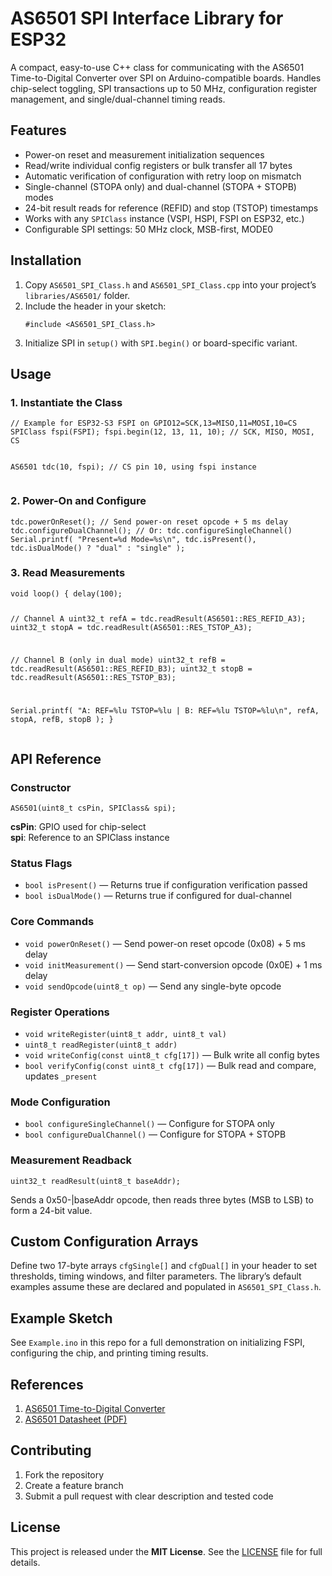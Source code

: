 <h1>AS6501 SPI Interface Library for ESP32</h1> <p> A compact, easy-to-use C++ class for communicating with the AS6501 Time-to-Digital Converter over SPI on Arduino-compatible boards. Handles chip-select toggling, SPI transactions up to 50 MHz, configuration register management, and single/dual-channel timing reads. </p>

<h2>Features</h2> <ul> <li>Power-on reset and measurement initialization sequences</li> <li>Read/write individual config registers or bulk transfer all 17 bytes</li> <li>Automatic verification of configuration with retry loop on mismatch</li> <li>Single-channel (STOPA only) and dual-channel (STOPA + STOPB) modes</li> <li>24-bit result reads for reference (REFID) and stop (TSTOP) timestamps</li> <li>Works with any <code>SPIClass</code> instance (VSPI, HSPI, FSPI on ESP32, etc.)</li> <li>Configurable SPI settings: 50 MHz clock, MSB-first, MODE0</li> </ul>

<h2>Installation</h2> <ol> <li>Copy <code>AS6501_SPI_Class.h</code> and <code>AS6501_SPI_Class.cpp</code> into your project’s <code>libraries/AS6501/</code> folder.</li> <li>Include the header in your sketch: <pre><code>#include &lt;AS6501_SPI_Class.h&gt;</code></pre> </li> <li>Initialize SPI in <code>setup()</code> with <code>SPI.begin()</code> or board-specific variant.</li> </ol>

<h2>Usage</h2>

<h3>1. Instantiate the Class</h3> <pre><code>// Example for ESP32-S3 FSPI on GPIO12=SCK,13=MISO,11=MOSI,10=CS SPIClass fspi(FSPI); fspi.begin(12, 13, 11, 10); // SCK, MISO, MOSI, CS

AS6501 tdc(10, fspi); // CS pin 10, using fspi instance </code></pre>

<h3>2. Power-On and Configure</h3> <pre><code>tdc.powerOnReset(); // Send power-on reset opcode + 5 ms delay tdc.configureDualChannel(); // Or: tdc.configureSingleChannel() Serial.printf( "Present=%d Mode=%s\n", tdc.isPresent(), tdc.isDualMode() ? "dual" : "single" ); </code></pre>

<h3>3. Read Measurements</h3> <pre><code>void loop() { delay(100);

// Channel A uint32_t refA = tdc.readResult(AS6501::RES_REFID_A3); uint32_t stopA = tdc.readResult(AS6501::RES_TSTOP_A3);

// Channel B (only in dual mode) uint32_t refB = tdc.readResult(AS6501::RES_REFID_B3); uint32_t stopB = tdc.readResult(AS6501::RES_TSTOP_B3);

Serial.printf( "A: REF=%lu TSTOP=%lu | B: REF=%lu TSTOP=%lu\n", refA, stopA, refB, stopB ); } </code></pre>

<h2>API Reference</h2> <h3>Constructor</h3> <pre><code>AS6501(uint8_t csPin, SPIClass& spi);</code></pre> <p> <strong>csPin</strong>: GPIO used for chip-select<br> <strong>spi</strong>: Reference to an SPIClass instance </p>

<h3>Status Flags</h3> <ul> <li><code>bool isPresent()</code> — Returns true if configuration verification passed</li> <li><code>bool isDualMode()</code> — Returns true if configured for dual-channel</li> </ul>

<h3>Core Commands</h3> <ul> <li><code>void powerOnReset()</code> — Send power-on reset opcode (0x08) + 5 ms delay</li> <li><code>void initMeasurement()</code> — Send start-conversion opcode (0x0E) + 1 ms delay</li> <li><code>void sendOpcode(uint8_t op)</code> — Send any single-byte opcode</li> </ul>

<h3>Register Operations</h3> <ul> <li><code>void writeRegister(uint8_t addr, uint8_t val)</code></li> <li><code>uint8_t readRegister(uint8_t addr)</code></li> <li><code>void writeConfig(const uint8_t cfg[17])</code> — Bulk write all config bytes</li> <li><code>bool verifyConfig(const uint8_t cfg[17])</code> — Bulk read and compare, updates <code>_present</code></li> </ul>

<h3>Mode Configuration</h3> <ul> <li><code>bool configureSingleChannel()</code> — Configure for STOPA only</li> <li><code>bool configureDualChannel()</code> — Configure for STOPA + STOPB</li> </ul>

<h3>Measurement Readback</h3> <pre><code>uint32_t readResult(uint8_t baseAddr);</code></pre> <p> Sends a 0x50-|baseAddr opcode, then reads three bytes (MSB to LSB) to form a 24-bit value. </p>

<h2>Custom Configuration Arrays</h2> <p> Define two 17-byte arrays <code>cfgSingle[]</code> and <code>cfgDual[]</code> in your header to set thresholds, timing windows, and filter parameters. The library’s default examples assume these are declared and populated in <code>AS6501_SPI_Class.h</code>. </p>

<h2>Example Sketch</h2> <p>See <code>Example.ino</code> in this repo for a full demonstration on initializing FSPI, configuring the chip, and printing timing results.</p>

<h2>References</h2>

<ol>
  <li>
    <a href="https://www.sciosense.com/as6501-time-to-digital-converter/" 
       target="_blank" 
       rel="noopener noreferrer">
      AS6501 Time-to-Digital Converter
    </a>
  </li>
  <li>
    <a href="https://www.sciosense.com/wp-content/uploads/2023/12/AS6501-Datasheet.pdf?_gl=1*1faqjvc*_up*MQ..*_ga*NzY3NzAwMzY5LjE3NTEwNTEzNzc.*_ga_3C0E2J9K40*czE3NTEwNTEzNzYkbzEkZzAkdDE3NTEwNTEzNzYkajYwJGwwJGgw" 
       target="_blank" 
       rel="noopener noreferrer">
      AS6501 Datasheet (PDF)
    </a>
  </li>
</ol>

<h2>Contributing</h2> <ol> <li>Fork the repository</li> <li>Create a feature branch</li> <li>Submit a pull request with clear description and tested code</li> </ol>

<h2>License</h2>
  <p>
    This project is released under the <strong>MIT License</strong>.  
    See the <a href="LICENSE">LICENSE</a> file for full details.
  </p>
